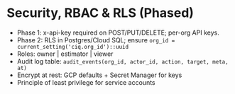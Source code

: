 # Security, RBAC & RLS (Phased)

- Phase 1: x-api-key required on POST/PUT/DELETE; per-org API keys.
- Phase 2: RLS in Postgres/Cloud SQL; ensure `org_id = current_setting('ciq.org_id')::uuid`
- Roles: owner | estimator | viewer
- Audit log table: `audit_events(org_id, actor_id, action, target, meta, at)`
- Encrypt at rest: GCP defaults + Secret Manager for keys
- Principle of least privilege for service accounts

